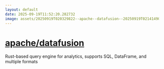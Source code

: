 ```yaml
---
layout: default
date: 2025-09-19T11:52:20.282732
image: assets/20250919T020329822--apache--datafusion--20250919T021414900--cropped.png
---
```


# [apache/datafusion](https://github.com/apache/datafusion)

Rust-based query engine for analytics, supports SQL, DataFrame, and multiple formats
